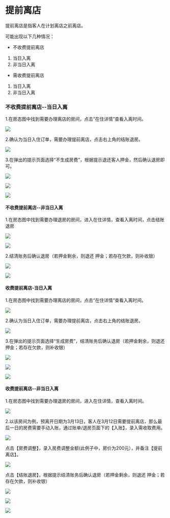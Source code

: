 # 提前离店

提前离店是指客人在计划离店之前离店。

可能出现以下几种情况：

* 不收费提前离店

1. 当日入离
2. 非当日入离

* 需收费提前离店

1. 当日入离
2. 非当日入离

### 不收费提前离店--当日入离

1.在房态图中找到需要办理离店的房间，点击“在住详情”查看入离时间。

![](../../.gitbook/assets/image%20%28223%29.png)

2.确认为当日入住订单，需要办理提前离店，点击右上角的结账退房。

![](../../.gitbook/assets/image%20%28574%29.png)

3.在弹出的提示页面选择“不生成房费”，根据提示退还客人押金，然后确认退房即可。

![](../../.gitbook/assets/image%20%28388%29.png)

![](../../.gitbook/assets/image%20%28369%29.png)

![](../../.gitbook/assets/image%20%28377%29.png)

#### 不收费提前离店--非当日入离

1.在房态图中找到需要办理退房的房间，进入在住详情，查看入离时间，点击结账退房

![](../../.gitbook/assets/image%20%28423%29.png)

![](../../.gitbook/assets/image%20%281%29.png)

2.结清账务后确认退房（若押金剩余，则退还 押金；若存在欠款，则补收银）

![](../../.gitbook/assets/image%20%28372%29.png)

![](../../.gitbook/assets/image%20%28377%29.png)

#### 收费提前离店-当日入离

1.在房态图中找到需要办理离店的房间，点击“在住详情”查看入离时间。

![](../../.gitbook/assets/image%20%28223%29.png)

2.确认为当日入住订单，需要办理提前离店，点击右上角的结账退房。

![](../../.gitbook/assets/image%20%28574%29.png)

3.在弹出的提示页面选择“生成房费”，结清账务后确认退房（若押金剩余，则退还 押金；若存在欠款，则补收银）

![](../../.gitbook/assets/image%20%2836%29.png)

![](../../.gitbook/assets/image%20%28372%29.png)

![](../../.gitbook/assets/image%20%28377%29.png)

#### 收费提前离店--非当日入离

1.在房态图中找到需要办理退房的房间，进入在住详情，查看入离时间。

![](../../.gitbook/assets/image%20%2811%29.png)

2.以该房间为例，预离开日期为3月13日，客人在3月12日需要提前离店，那么最后一日的房费需要手动入账，通过账单/退房页面下的【入账】，录入需收取费用。

![](../../.gitbook/assets/image%20%28591%29.png)

点击【房费调整】，录入房费调整金额\(此例子中，房价为200元），并备注【提前离店】。

![](../../.gitbook/assets/image%20%28360%29.png)

  
点击【结账退房】，根据提示结清账务后确认退房（若押金剩余，则退还 押金；若存在欠款，则补收银）

![](../../.gitbook/assets/image%20%28324%29.png)

![](../../.gitbook/assets/image%20%28470%29.png)

![](../../.gitbook/assets/image%20%28413%29.png)

